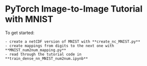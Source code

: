 # PyTorch Image-to-Image Tutorial with MNIST

To get started: 

	- create a netCDF version of MNIST with **create_nc_MNIST.py**
	- create mappings from digits to the next one with **MNIST_num2num_mapping.py**
	- read through the tutorial code in **train_dense_nn_MNIST_num2num.ipynb**